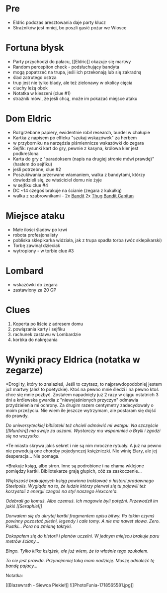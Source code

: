 # Pre
* Eldric podczas aresztowania daje party klucz
* Strażników jest mniej, bo poszli gasić pożar we Wiosce
# Fortuna błysk
* Party przychodzi do pałacu, [[Eldric]] okazuje się martwy
* Random percepiton check - podsłuchujący bandyta
* mogą popatrzeć na trupa, jeśli ich przekonają lub się zakradną
* ślad zatrutego ostrza
* trup jest nie tylko blady, ale też zielonawy w okolicy cięcia
* ciuchy leżą obok
* Notatka w kieszeni (clue #1)
* strażnik mówi, że jeśli chcą, może im pokazać miejsce ataku

# Dom Eldric
* Rozgrzebane papiery, ewidentnie robił research, burdel w chałupie
* Kartka z napisem po elficku "szukaj wskazówek" za herbem
* w przyborniku na narzędzia piśmiennicze wskazówki do zegara
* Sejfik: rysunki kart do gry, pewnie z kasyna, królowa kier jest podkreślona
* Karta do gry z "paradoksem (napis na drugiej stronie mówi prawdę)" (hasłem do sejfiku)
* jeśli potrzebne, clue #2 
* Poszukiwania przerwane włamaniem, walka z bandytami, którzy dowiedzieli się, że właściciel domu nie żyje
* w sejfiku clue #4
* DC ~14 czegoś brakuje na ścianie (zegara z kukułką)
* walka z szabrownikami - 2x [Bandit](https://roll20.net/compendium/dnd5e/Bandit#content) 2x [Thug](https://roll20.net/compendium/dnd5e/Thug?expansion=0#content) [Bandit Capitan](https://www.dndbeyond.com/monsters/16799-bandit-captain)

# Miejsce ataku
* Małe ilości śladów po krwi
* robota profesjonalisty
* pobliska sklepikarka widziała, jak z trupa spadła torba (wóz sklepikarski)
* Torbę zawinął dzieciak
* wytropiony - w torbie clue #3

# Lombard
* wskazówki do zegara
* zastawiony za 20 GP

# Clues
1. Koperta po liście z adresem domu
2. powiązania karty i sejfiku
3. rachunek zastawu w Lombardzie
4. korbka do nakręcania

# Wyniki pracy Eldrica (notatka w zegarze)
*Drogi ty, który to znalazłeś,
Jeśli to czytasz, to najprawdopodobniej jestem już martwy (ależ to poetyckie). Ktoś na pewno mnie śledzi i na pewno ktoś chce się mnie pozbyć. Zostałem napadnięty już 2 razy w ciągu ostatnich 3 dni a królewska gwardia z "niewyjaśnionych przyczyn" odmawia przydzielenia mi ochrony. Za drugim razem centymetry zadecydowały o moim przeżyciu. Nie wiem ile jeszcze wytrzymam, ale postaram się dojść do prawdy.

*Do uniwersyteckiej biblioteki też chcieli odmówić mi wstępu. Na szczęście [[Murdrin]] ma swoje za uszami. Wystarczy mu wspomnieć o Brylli i zgodzi się na wszystko.*

*Te miasto skrywa jakiś sekret i nie są nim mroczne rytuały. A już na pewno nie powodują one choroby pojedynczej księżniczki. Nie winię Elary, ale jej desperacja... Nie pomaga.

*Brakuje ksiąg, albo stron. Inne są podrobione i na chama wklejone pomiędzy kartki. Bibliotekarze grają głupich, cóż za zaskoczenie...

*Większość brakujących ksiąg powinna traktować o historii pradawnego Steelpolis. Wygląda na to, że ludzie którzy pierwsi się tu pojawili też korzystali z energii czegoś na styl naszego Hexcore'a.*

*Odebrali go komuś. Albo czemuś. Ich magowie byli potężni. Przewodził im jakiś [[Seraphiel]]*

*Dorwałem się do ukrytej kartki fragmentem opisu bitwy. Po takim czymś powinny pozostać pieśni, legendy i całe tomy. A nie ma nawet słowa. Zero. Pustki... Pora na zmianę taktyki.*

*Dokopałem się do historii i planów uczelni. W jednym miejscu brakuje paru metrów ściany...*

*Bingo. Tylko kilka książek, ale już wiem, że to właśnie tego szukałem.*

*To nie jest prawda. Przynajmniej taką mam nadzieję. Muszę odnaleźć tę bandę pajacy...*

Notatka:

[[Blazewrath - Siewca Piekieł]]
![[PhotoFunia-1718565581.jpg]]